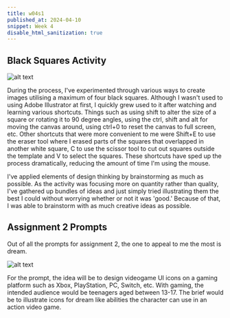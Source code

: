```yaml
---
title: w04s1
published_at: 2024-04-10
snippet: Week 4
disable_html_sanitization: true
---
```


## Black Squares Activity

![alt text](/w04s1/blacksquares.png)

During the process, I've experimented through various ways to create images utilising a maximum of four black squares. Although I wasn't used to using Adobe Illustrator at first, I quickly grew used to it after watching and learning various shortcuts. Things such as using shift to alter the size of a square or rotating it to 90 degree angles, using the ctrl, shift and alt for moving the canvas around, using ctrl+0 to reset the canvas to full screen, etc. Other shortcuts that were more convenient to me were Shift+E to use the eraser tool where I erased parts of the squares that overlapped in another white square, C to use the scissor tool to cut out squares outside the template and V to select the squares. These shortcuts have sped up the process dramatically, reducing the amount of time I'm using the mouse.

I've applied elements of design thinking by brainstorming as much as possible. As the activity was focusing more on quantity rather than quality, I've gathered up bundles of ideas and just simply tried illustrating them the best I could without worrying whether or not it was 'good.' Because of that, I was able to brainstorm with as much creative ideas as possible.

## Assignment 2 Prompts

Out of all the prompts for assignment 2, the one to appeal to me the most is dream.

![alt text](/w04s1/image.png)

For the prompt, the idea will be to design videogame UI icons on a gaming platform such as Xbox, PlayStation, PC, Switch, etc. With gaming, the intended audience would be teenagers aged between 13-17. The brief would be to illustrate icons for dream like abilities the character can use in an action video game.
